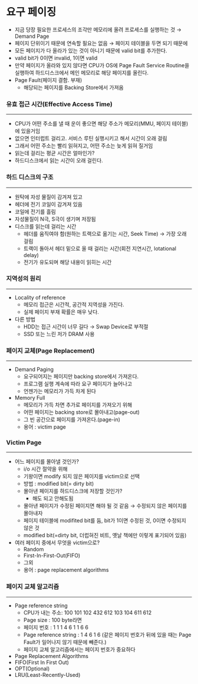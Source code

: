 # 요구 페이징

- 지금 당장 필요한 프로세스의 조각만 메모리에 올려 프로세스를 실행하는 것 →  Demand Page
- 페이지 단위이기 때문에 연속할 필요는 없음 → 페이지 테이블을 두면 되기 때문에
- 모든 페이지가 다 올라가 있는 것이 아니기 때문에 valid bit를 추가한다.
- valid bit가 0이면 invalid, 1이면 valid
- 만약 페이지가 올라와 있지 않다면 CPU가 OS에 Page Fault Service Routine을 실행하여 하드디스크에서 메인 메모리로 해당 페이지를 올린다.
- Page Fault(페이지 결함. 부재)
    - 해당되는 페이지를 Backing Store에서 가져옴

### 유효 접근 시간(Effective Access Time)

---

- CPU가 어떤 주소를 낼 때 운이 좋으면 해당 주소가 메모리(MMU, 페이지 테이블)에 있을거임
- 없으면 인터럽트 걸리고. 서비스 루틴 실행시키고 해서 시간이 오래 걸림
- 그래서 어떤 주소는 빨리 읽혀지고, 어떤 주소는 늦게 읽혀 질거임
- 읽는데 걸리는 평균 시간은 얼마인가?
- 하드디스크에서 읽는 시간이 오래 걸린다.

### 하드 디스크의 구조

---

- 원탁에 자성 물질이 감겨져 있고
- 헤더에 전기 코일이 감겨져 있음
- 코일에 전기를 흘림
- 자성물질이 N극, S극이 생기며 저장됨
- 디스크를 읽는데 걸리는 시간
    - 헤더를 움직여야 함(원하는 트랙으로 옮기는 시간, Seek Time) → 가장 오래 걸림
    - 트랙이 돌아서 헤더 밑으로 올 때 걸리는 시간(회전 지연시간, lotational delay)
    - 전기가 유도되며 해당 내용이 읽히는 시간

### 지역성의 원리

---

- Locality of reference
    - 메모리 접근은 시간적, 공간적 지역성을 가진다.
    - 실제 페이지 부재 확률은 매우 낮다.
- 다른 방법
    - HDD는 접근 시간이 너무 길다 → Swap Device로 부적절
    - SSD 또는 느린 저가 DRAM 사용

### 페이지 교체(Page Replacement)

---

- Demand Paging
    - 요구되어지는 페이지만 backing store에서 가져온다.
    - 프로그램 실행 계속에 따라 요구 페이지가 늘어나고
    - 언젠가는 메모리가 가득 차게 된다
- Memory Full
    - 메모리가 가득 차면 추가로 페이지를 가져오기 위해
    - 어떤 페이지는 backing store로 몰아내고(page-out)
    - 그 빈 공간으로 페이지를 가져온다.(page-in)
    - 용어 : victim page

### Victim Page

---

- 어느 페이지를 몰아낼 것인가?
    - i/o 시간 절약을 위해
    - 기왕이면 modify 되지 않은 페이지를 victim으로 선택
    - 방법 : modified bit(= dirty bit)
    - 몰아낸 페이지를 하드디스크에 저장할 것인가?
        - 해도 되고 안해도됨
    - 몰아낸 페이지가 수정된 페이지면 해야 될 것 같음 → 수정되지 않은 페이지를 몰아내자
    - 페이지 테이블에 modifited bit를 둠, bit가 1이면 수정된 것, 0이면 수정되지 않은 것
    - modified bit(=dirty bit, 더럽혀진 비트, 옛날 책에만 이렇게 표기되어 있음)
- 여러 페이지 중에서 무엇을 victim으로?
    - Random
    - First-In-First-Out(FIFO)
    - 그외
    - 용어 : page replacement algorithms

### 페이지 교체 알고리즘

---

- Page reference string
    - CPU가 내는 주소: 100 101 102 432 612 103 104 611 612
    - Page size : 100 byte라면
    - 페이지 번호 : 1 1 1 4 6 1 1 6 6
    - Page reference string : 1 4 6 1 6 (같은 페이지 번호가 뒤에 있을 때는 Page Fault가 일어나지 않기 때문에 빼준다.)
    - 페이지 교체 알고리즘에서는 페이지 번호가 중요하다
- Page Replacement Algorithms
- FIFO(First In First Out)
- OPT(Optional)
- LRU(Least-Recently-Used)